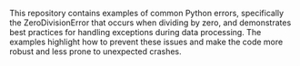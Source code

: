 This repository contains examples of common Python errors, specifically the ZeroDivisionError that occurs when dividing by zero, and demonstrates best practices for handling exceptions during data processing. The examples highlight how to prevent these issues and make the code more robust and less prone to unexpected crashes.